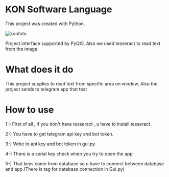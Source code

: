 # KON Software Language

This project was created with Python.

![konfoto](https://user-images.githubusercontent.com/126695865/227981413-1745c921-1c86-4065-90bf-bf1217f3691b.png)

Project interface supported by PyQt5.
Also we used tesseract to read text from the image.

# What does it do

This project supplies to read text from specific area on window.
Also the project sends to telegram app that text


# How to use

1-) First of all , if you don't have tesseract , u have to install tesseract.

2-) You have to get telegram api key and bot token.

3-) Write to api key and bot token in gui.py 

4-) There is a serial key check  when you  try to open the app

5-) That keys come from database so u have to connect between database and app.(There is tag for database connection in Gui.py)

